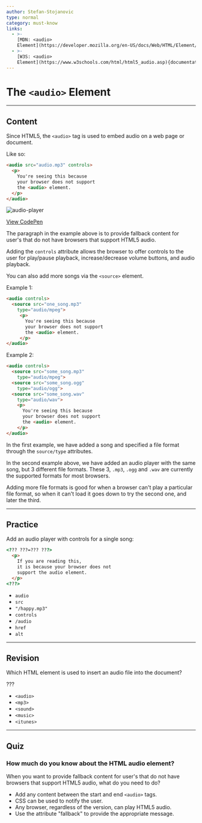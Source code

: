 ```yaml
---
author: Stefan-Stojanovic
type: normal
category: must-know
links:
  - >-
    [MDN: <audio>
    Element](https://developer.mozilla.org/en-US/docs/Web/HTML/Element/audio){documentation}
  - >-
    [W3S: <audio>
    Element](https://www.w3schools.com/html/html5_audio.asp){documentation}
---
```


# The `<audio>` Element


---

## Content

Since HTML5, the `<audio>` tag is used to embed audio on a web page or document.

Like so:

```html
<audio src="audio.mp3" controls>
  <p>
    You're seeing this because
    your browser does not support
    the <audio> element.
  </p>
</audio>
```

![audio-player](https://img.enkipro.com/a780e85027540b5fb19c07ad750edb96.png)

[View CodePen](https://codepen.io/enkidevs/pen/ajzGRe)

The paragraph in the example above is to provide fallback content for user's that do not have browsers that support HTML5 audio.

Adding the `controls` attribute allows the browser to offer controls to the user for play/pause playback, increase/decrease volume buttons, and audio playback.

You can also add more songs via the `<source>` element.

Example 1:

```html
<audio controls>
  <source src="one_song.mp3"
    type="audio/mpeg">
     <p>
       You're seeing this because
       your browser does not support
       the <audio> element.
     </p>
</audio>
```

Example 2:

```html
<audio controls>
  <source src="some_song.mp3"
    type="audio/mpeg">
  <source src="some_song.ogg"
    type="audio/ogg">
  <source src="some_song.wav"
    type="audio/wav">
    <p>
      You're seeing this because
      your browser does not support
      the <audio> element.
    </p>
</audio>
```

In the first example, we have added a song and specified a file format through the `source/type` attributes.

In the second example above, we have added an audio player with the same song, but 3 different file formats.
These 3, `.mp3`, `.ogg` and `.wav` are currently the supported formats for most browsers.

Adding more file formats is good for when a browser can't play a particular file format, so when it can't load it goes down to try the second one, and later the third.


---

## Practice

Add an audio player with controls for a single song:

```html
<??? ???=??? ???>
  <p>
    If you are reading this,
    it is because your browser does not
    support the audio element.
  </p>
<???>
```

- `audio`
- `src`
- `"/happy.mp3"`
- `controls`
- `/audio`
- `href`
- `alt`


---

## Revision

Which HTML element is used to insert an audio file into the document?

???

- `<audio>`
- `<mp3>`
- `<sound>`
- `<music>`
- `<itunes>`


---

## Quiz

### How much do you know about the HTML audio element?

When you want to provide fallback content for user's that do not have browsers that support HTML5 audio, what do you need to do?

- Add any content between the start and end `<audio>` tags.
- CSS can be used to notify the user.
- Any browser, regardless of the version, can play HTML5 audio.
- Use the attribute "fallback" to provide the appropriate message.
